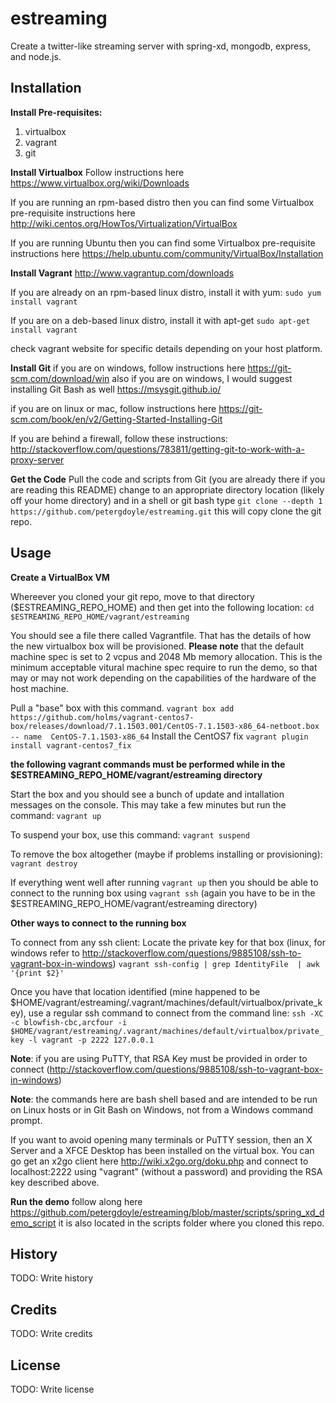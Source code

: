 # estreaming
Create a twitter-like streaming server with spring-xd, mongodb, express, and node.js.

## Installation
**Install Pre-requisites:**

1. virtualbox
2. vagrant
3. git

**Install Virtualbox**
Follow instructions here https://www.virtualbox.org/wiki/Downloads

If you are running an rpm-based distro then you can find some Virtualbox pre-requisite instructions here http://wiki.centos.org/HowTos/Virtualization/VirtualBox

If you are running Ubuntu then you can find some Virtualbox pre-requisite instructions here https://help.ubuntu.com/community/VirtualBox/Installation


**Install Vagrant**
http://www.vagrantup.com/downloads

  If you are already on an rpm-based linux distro, install it with yum: ```sudo yum install vagrant```

  If you are on a deb-based linux distro, install it with apt-get ```sudo apt-get install vagrant```

  check vagrant website for specific details depending on your host platform.

**Install Git**
if you are on windows, follow instructions here https://git-scm.com/download/win
also if you are on windows, I would suggest installing Git Bash as well
https://msysgit.github.io/

if you are on linux or mac, follow instructions here
https://git-scm.com/book/en/v2/Getting-Started-Installing-Git

If you are behind a firewall, follow these instructions:
http://stackoverflow.com/questions/783811/getting-git-to-work-with-a-proxy-server


**Get the Code**
Pull the code and scripts from Git (you are already there if you are reading this README)
change to an appropriate directory location (likely off your home directory) and in a shell or git bash type
```git clone --depth 1  https://github.com/petergdoyle/estreaming.git```
this will copy clone the git repo.


## Usage

**Create a VirtualBox VM**

Whereever you cloned your git repo, move to that directory ($ESTREAMING_REPO_HOME) and then get into the following location:
```cd $ESTREAMING_REPO_HOME/vagrant/estreaming```

You should see a file there called Vagrantfile. That has the details of how the new virtualbox box will be provisioned. **Please note** that the default machine spec is set to 2 vcpus and 2048 Mb memory allocation. This is the minimum acceptable vitural machine spec require to run the demo, so that may or may not work depending on the capabilities of the hardware of the host machine.

Pull a "base" box with this command. ```vagrant box add https://github.com/holms/vagrant-centos7-box/releases/download/7.1.1503.001/CentOS-7.1.1503-x86_64-netboot.box -- name  CentOS-7.1.1503-x86_64```
Install the CentOS7 fix
```vagrant plugin install vagrant-centos7_fix```

**the following vagrant commands must be performed while in the $ESTREAMING_REPO_HOME/vagrant/estreaming directory**

Start the box and you should see a bunch of update and intallation messages on the console. This may take a few minutes but run the command:
```vagrant up```

To suspend your box, use this command:
```vagrant suspend```

To remove the box altogether (maybe if problems installing or provisioning):
```vagrant destroy```

If everything went well after running ```vagrant up``` then you should be able to connect to the running box using ```vagrant ssh``` (again you have to be in the $ESTREAMING_REPO_HOME/vagrant/estreaming directory)

**Other ways to connect to the running box**

To connect from any ssh client:
Locate the private key for that box (linux, for windows refer to http://stackoverflow.com/questions/9885108/ssh-to-vagrant-box-in-windows)
```vagrant ssh-config | grep IdentityFile  | awk '{print $2}'```

Once you have that location identified (mine happened to be $HOME/vagrant/estreaming/.vagrant/machines/default/virtualbox/private_key), use a regular ssh command to connect from the command line:
```ssh -XC -c blowfish-cbc,arcfour -i $HOME/vagrant/estreaming/.vagrant/machines/default/virtualbox/private_key -l vagrant -p 2222 127.0.0.1```

**Note**: if you are using PuTTY, that RSA Key must be provided in order to connect (http://stackoverflow.com/questions/9885108/ssh-to-vagrant-box-in-windows)

**Note**: the commands here are bash shell based and are intended to be run on Linux hosts or in Git Bash on Windows, not from a Windows command prompt.

If you want to avoid opening many terminals or PuTTY session, then an X Server and a XFCE Desktop has been installed on the virtual box. You can go get an x2go client here http://wiki.x2go.org/doku.php and connect to localhost:2222 using "vagrant" (without a password) and providing the RSA key described above.


**Run the demo**
follow along here https://github.com/petergdoyle/estreaming/blob/master/scripts/spring_xd_demo_script it is also located in the scripts folder where you cloned this repo.


## History

TODO: Write history

## Credits

TODO: Write credits

## License

TODO: Write license
